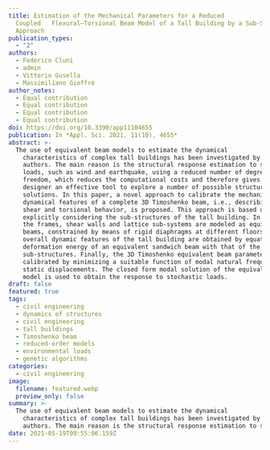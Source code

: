 ```yaml
---
title: Estimation of the Mechanical Parameters for a Reduced
  Coupled   Flexural–Torsional Beam Model of a Tall Building by a Sub-Structure
  Approach
publication_types:
  - "2"
authors:
  - Federico Cluni
  - admin
  - Vittorio Gusella
  - Massimiliano Gioffrè
author_notes:
  - Equal contribution
  - Equal contribution
  - Equal contribution
  - Equal contribution
doi: https://doi.org/10.3390/app11104655
publication: In *Appl. Sci. 2021, 11(10), 4655*
abstract: >-
  The use of equivalent beam models to estimate the dynamical
    characteristics of complex tall buildings has been investigated by several
    authors. The main reason is the structural response estimation to stochastic
    loads, such as wind and earthquake, using a reduced number of degrees of
    freedom, which reduces the computational costs and therefore gives the
    designer an effective tool to explore a number of possible structural
    solutions. In this paper, a novel approach to calibrate the mechanical and
    dynamical features of a complete 3D Timoshenko beam, i.e., describing bending,
    shear and torsional behavior, is proposed. This approach is based on
    explicitly considering the sub-structures of the tall building. In particular,
    the frames, shear walls and lattice sub-systems are modeled as equivalent
    beams, constrained by means of rigid diaphragms at different floors. The
    overall dynamic features of the tall building are obtained by equating the
    deformation energy of an equivalent sandwich beam with that of the selected
    sub-structures. Finally, the 3D Timoshenko equivalent beam parameters are
    calibrated by minimizing a suitable function of modal natural frequencies and
    static displacements. The closed form modal solution of the equivalent beam
    model is used to obtain the response to stochastic loads.
draft: false
featured: true
tags:
  - civil engineering
  - dynamics of structures
  - civil engineering
  - tall buildings
  - Timoshenko beam
  - reduced-order models
  - environmental loads
  - genetic algorithms
categories:
  - civil engineering
image:
  filename: featured.webp
  preview_only: false
summary: >-
  The use of equivalent beam models to estimate the dynamical
    characteristics of complex tall buildings has been investigated by several
    authors. The main reason is the structural response estimation to stochastic loads, such as wind and earthquake, using a reduced number of degrees of freedom, which reduces the computational costs and therefore gives the designer an effective tool to explore a number of possible structural solutions. In this paper, a novel approach to calibrate the mechanical and dynamical features of a complete 3D Timoshenko beam, i.e., describing bending, shear and torsional behavior, is proposed.
date: 2021-05-19T09:55:06.159Z
---
```

